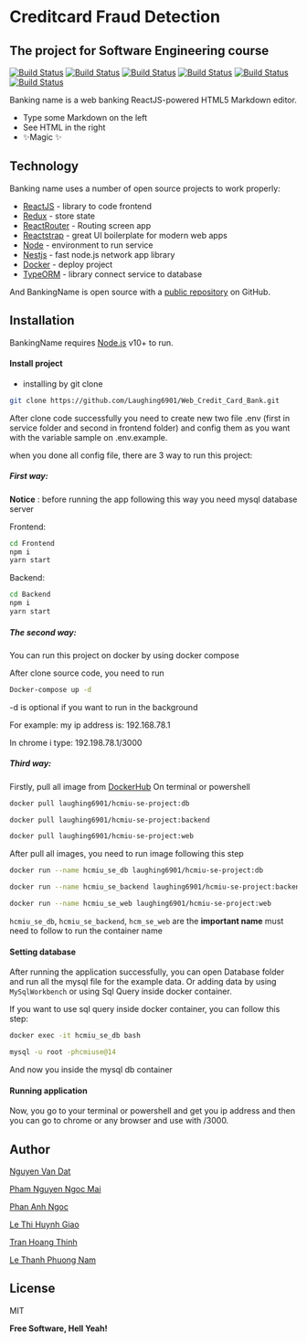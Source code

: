 # Creditcard Fraud Detection
## The project for Software Engineering course


 [![Build Status](https://img.shields.io/badge/Build-passing-success)](https://nodejs.org/en/download/) [![Build Status](https://img.shields.io/badge/Node-v14.17.6-brightgreen)][node] [![Build Status](https://img.shields.io/badge/React-v17.0.2-important)][reactjs] [![Build Status](https://img.shields.io/badge/Redux-v7.5.0-orange)][redux] 
 [![Build Status](https://img.shields.io/badge/MySql-v8.0.0-success)][mysql] [![Build Status](https://img.shields.io/badge/Nestjs-v8.1.0-success)][Nestjs]

Banking name is a web banking 
ReactJS-powered HTML5 Markdown editor.

- Type some Markdown on the left
- See HTML in the right
- ✨Magic ✨

## Technology

Banking name uses a number of open source projects to work properly:

- [ReactJS] - library to code frontend
- [Redux] - store state
- [ReactRouter] - Routing screen app
- [Reactstrap] - great UI boilerplate for modern web apps
- [Node] - environment to run service 
- [Nestjs] - fast node.js network app library
- [Docker] - deploy project 
- [TypeORM] - library connect service to database

And BankingName is open source with a [public repository](https://github.com/miqann/PDM-Project/tree/main/FrontEnd/src/components)
 on GitHub.

## Installation

BankingName requires [Node.js](https://nodejs.org/) v10+ to run.
#### Install project
- installing by git clone
```bash
git clone https://github.com/Laughing6901/Web_Credit_Card_Bank.git
```

After clone code successfully you need to create new two file .env (first in service folder and second in frontend folder) and config them as you want with the variable sample on .env.example.

when you done all config file, there are 3 way to run this project: 

##### First way:

__Notice__ : before running the app following this way you need mysql database server

Frontend:

```bash
cd Frontend
npm i
yarn start
```

Backend:

```bash
cd Backend
npm i
yarn start
```

##### The second way:

You can run this project on docker by using docker compose

After clone source code, you need to run

```bash
Docker-compose up -d
```

-d is optional if you want to run in the background


For example: my ip address is: 192.168.78.1

In chrome i type: 192.198.78.1/3000 

##### Third way: 

Firstly, pull all image from [DockerHub]
On terminal or powershell 

```bash
docker pull laughing6901/hcmiu-se-project:db

docker pull laughing6901/hcmiu-se-project:backend

docker pull laughing6901/hcmiu-se-project:web
```

After pull all images, you need to run image following this step

```bash
docker run --name hcmiu_se_db laughing6901/hcmiu-se-project:db

docker run --name hcmiu_se_backend laughing6901/hcmiu-se-project:backend 

docker run --name hcmiu_se_web laughing6901/hcmiu-se-project:web
```

`hcmiu_se_db`, `hcmiu_se_backend`, `hcm_se_web` are the **important name** must need to follow to run the container name

#### Setting database

After running the application successfully, you can open Database folder and run all the mysql file for the example data. Or adding data by using `MySqlWorkbench` or using Sql Query inside docker container.

If you want to use sql query inside docker container, you can follow this step: 

```bash 
docker exec -it hcmiu_se_db bash

mysql -u root -phcmiuse@14

```

And now you inside the mysql db container

#### Running application

Now, you go to your terminal or powershell and get you ip address and then you can go to chrome or any browser and use with /3000.

## Author
 [Nguyen Van Dat](https://github.com/Laughing6901)

 [Pham Nguyen Ngoc Mai](https://github.com/MayPham2571)

 [Phan Anh Ngoc](https://github.com/sarah-phan)

 [Le Thi Huynh Giao](https://github.com/huynhgiao1012)

 [Tran Hoang Thinh](https://github.com/tht216)

 [Le Thanh Phuong Nam](https://github.com/NamBobby)

## License

MIT

**Free Software, Hell Yeah!**

[//]: # (These are reference links used in the body of this note and get stripped out when the markdown processor does its job. There is no need to format nicely because it shouldn't be seen. Thanks SO - http://stackoverflow.com/questions/4823468/store-comments-in-markdown-syntax)

   [git-repo-url]: <https://github.com/Laughing6901/Web_Credit_Card_Bank>
   [Redux]: <http://redux.js.org>
   [MySql]: <http://mysql.com>
   [node]: <http://nodejs.org>
   [Reactstrap]: <http://twitter.github.com/bootstrap/>
   [Nestjs]: <https://docs.nestjs.com>
   [ReactJS]: <https://reactjs.org>
   [Docker]: <https://www.docker.com>
   [ReactRouter]: <https://reactrouter.com>
   [TypeORM]: <https://typeorm.io/#/>
   [DockerHub]: <https://hub.docker.com/repository/docker/laughing6901/hcmiu-se-project>